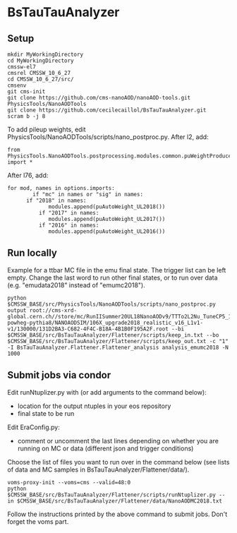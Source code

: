 # BsTauTauAnalyzer

## Setup

```
mkdir MyWorkingDirectory
cd MyWorkingDirectory
cmssw-el7
cmsrel CMSSW_10_6_27
cd CMSSW_10_6_27/src/
cmsenv
git cms-init
git clone https://github.com/cms-nanoAOD/nanoAOD-tools.git PhysicsTools/NanoAODTools
git clone https://github.com/cecilecaillol/BsTauTauAnalyzer.git
scram b -j 8
```

To add pileup weights, edit PhysicsTools/NanoAODTools/scripts/nano\_postproc.py. After l2, add:
```
from PhysicsTools.NanoAODTools.postprocessing.modules.common.puWeightProducer import *
```

After l76, add:
```
for mod, names in options.imports:
        if "mc" in names or "sig" in names:
      if "2018" in names:
             modules.append(puAutoWeight_UL2018())
          if "2017" in names:
             modules.append(puAutoWeight_UL2017())
          if "2016" in names:
             modules.append(puAutoWeight_UL2016())
```

## Run locally

Example for a ttbar MC file in the emu final state. The trigger list can be left empty. Change the last word to run other final states, or to run over data (e.g. "emudata2018" instead of "emumc2018").

```
python $CMSSW_BASE/src/PhysicsTools/NanoAODTools/scripts/nano_postproc.py output root://cms-xrd-global.cern.ch//store/mc/RunIISummer20UL18NanoAODv9/TTTo2L2Nu_TuneCP5_13TeV-powheg-pythia8/NANOAODSIM/106X_upgrade2018_realistic_v16_L1v1-v1/130000/131D2BA3-C682-4F4C-B18A-4B1B0F195A2F.root --bi $CMSSW_BASE/src/BsTauTauAnalyzer/Flattener/scripts/keep_in.txt --bo $CMSSW_BASE/src/BsTauTauAnalyzer/Flattener/scripts/keep_out.txt -c "1" -I BsTauTauAnalyzer.Flattener.Flattener_analysis analysis_emumc2018 -N 1000
```

## Submit jobs via condor

Edit runNtuplizer.py with (or add arguments to the command below):
 * location for the output ntuples in your eos repository
 * final state to be run

Edit EraConfig.py:
 * comment or uncomment the last lines depending on whether you are running on MC or data (different json and trigger conditions)

Choose the list of files you want to run over in the command below (see lists of data and MC samples in BsTauTauAnalyzer/Flattener/data/).

```
voms-proxy-init --voms=cms --valid=48:0
python $CMSSW_BASE/src/BsTauTauAnalyzer/Flattener/scripts/runNtuplizer.py --in $CMSSW_BASE/src/BsTauTauAnalyzer/Flattener/data/NanoAODMC2018.txt
```

Follow the instructions printed by the above command to submit jobs. Don't forget the voms part. 
